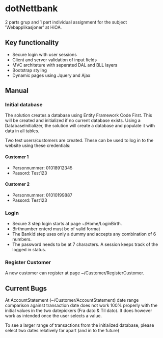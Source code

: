 # dotNettbank

2 parts grup and 1 part individual assignment for the subject 'Webapplikasjoner' at HiOA.

## Key functionality
* Secure login with user sessions
* Client and server validation of input fields
* MVC architeture with seperated DAL and BLL layers
* Bootstrap styling
* Dynamic pages using Jquery and Ajax

## Manual

### Initial database
The solution creates a database using Entity Framework Code First. This will be created and initialized if no current database exists. Using a DatabaseInitializer, the solution will create a database and populate it with data in all tables.

Two test users/customers are created. These can be used to log in to the website using these credentials:
#### Customer 1
* Personnummer: 01018912345
* Passord: Test123

#### Customer 2
* Personnummer: 01010199887
* Passord: Test123

### Login
* Secure 3 step login starts at page ~/Home/LoginBirth. 
* Birthnumber enterd must be of valid format
* The BankId step uses only a dummy and accepts any combination of 6 numbers.
* The password needs to be at 7 characters.
A session keeps track of the logged in status.

### Register Customer

A new customer can register at page ~/Customer/RegisterCustomer.


## Current Bugs

At AccountStatement (~/Customer/AccountStatement) date range comparison against transaction date does not work 100% properly with the initial values in the two datepickers (Fra dato & Til dato). It does however work as intended once the user selects a value.

To see a larger range of transactions from the initialized database, please select two dates relatively far apart (and in to the future)
